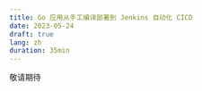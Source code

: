 ```yaml
---
title: Go 应用从手工编译部署到 Jenkins 自动化 CICD
date: 2023-05-24
draft: true
lang: zh
duration: 35min
---
```


敬请期待
